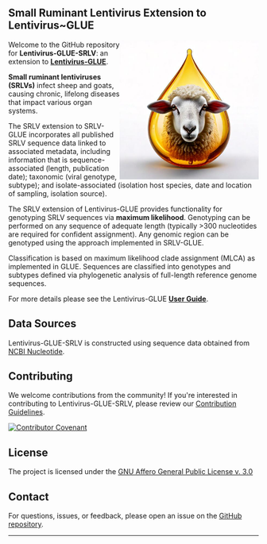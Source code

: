 ## Small Ruminant Lentivirus Extension to Lentivirus~GLUE

<img src="md/sheep-droplet.jpg" align="right" alt="" width="280" />

Welcome to the GitHub repository for **Lentivirus-GLUE-SRLV**: an extension to **[Lentivirus-GLUE](https://github.com/giffordlabcvr/Lentivirus-GLUE)**.

**Small ruminant lentiviruses (SRLVs)** infect sheep and goats, causing chronic, lifelong diseases that impact various organ systems. 

The SRLV extension to SRLV-GLUE incorporates all published SRLV sequence data linked to associated metadata, including information that is sequence-associated (length, publication date); taxonomic (viral genotype, subtype); and isolate-associated (isolation host species, date and location of sampling, isolation source).

The SRLV extension of Lentivirus-GLUE provides functionality for genotyping SRLV sequences via **maximum likelihood**. Genotyping can be performed on any sequence of adequate length (typically >300 nucleotides are required for confident assignment). Any genomic region can be genotyped using the approach implemented in SRLV-GLUE.

Classification is based on maximum likelihood clade assignment (MLCA) as implemented in GLUE. Sequences are classified into genotypes and subtypes defined via phylogenetic analysis of full-length reference genome sequences.

For more details please see the Lentivirus-GLUE **[User Guide](https://github.com/giffordlabcvr/Lentivirus-GLUE/wiki/Small-Ruminant-Lentiviruses)**.

## Data Sources

Lentivirus-GLUE-SRLV is constructed using sequence data obtained from [NCBI Nucleotide](https://www.ncbi.nlm.nih.gov/nuccore).

## Contributing

We welcome contributions from the community! If you're interested in contributing to Lentivirus-GLUE-SRLV, please review our [Contribution Guidelines](./md/CONTRIBUTING.md).

[![Contributor Covenant](https://img.shields.io/badge/Contributor%20Covenant-2.1-4baaaa.svg)](./md/code_of_conduct.md)

## License

The project is licensed under the [GNU Affero General Public License v. 3.0](https://www.gnu.org/licenses/agpl-3.0.en.html)

## Contact

For questions, issues, or feedback, please open an issue on the [GitHub repository](https://github.com/giffordlabcvr/Lentivirus-GLUE-SRLV/issues).

* * * * *
